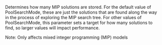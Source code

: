Determines how many MIP solutions are stored. For the default value of PoolSearchMode, these are just the solutions that
are found along the way in the process of exploring the MIP search tree. For other values of PoolSearchMode, this
parameter sets a target for how many solutions to find, so larger values will impact performance.

Note: Only affects mixed integer programming (MIP) models